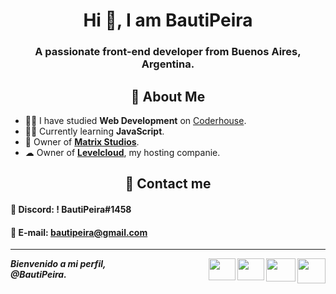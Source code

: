<h1 align="center">Hi 👋, I am BautiPeira</h1>

<h3 align="center">A passionate front-end developer from Buenos Aires, Argentina.</h3>


<h2 align="center">🚀 About Me</h2>

 - 👨‍🎓 I have studied **Web Development** on [Coderhouse](https://coderhouse.com). 
 - 👨‍💻 Currently learning **JavaScript**.
 - 👑 Owner of [**Matrix Studios**](https://discord.gg/PGJvbxWZVJ).
 - ☁ Owner of [**Levelcloud**](https://levelcloud.cl), my hosting companie.

<h2 align="center">📩 Contact me</h2>
 <h4>🔵 Discord: ! BautiPeira#1458</h4>
 <h4>🔴 E-mail: <a href="mailto:bautipeira@gmail.com">bautipeira@gmail.com</a></h4>
 
 <hr>
 
<a href="https://instagram.com/bautipeira" target="_blank"><img src="https://user-images.githubusercontent.com/88205831/160500552-8351a03d-a4a3-4ca4-95d0-4f47f12c0eab.png" width="45" height="40" align="right"></a>
<a href="https://discord.gg/PGJvbxWZVJ" target="_blank"><img src="https://user-images.githubusercontent.com/88205831/160500357-11dbb02f-4966-4856-8ce8-b21b04935baa.png" width="47" height="37" align="right"></a>
<a href="https://twitter.com/bautipeira" target="_blank"><img src="https://upload.wikimedia.org/wikipedia/commons/thumb/4/4f/Twitter-logo.svg/1200px-Twitter-logo.svg.png" width="43" height="35" align="right"></a>
<a href="https://linkedin.com/in/bautipeira" target="_blank"><img src="https://play-lh.googleusercontent.com/kMofEFLjobZy_bCuaiDogzBcUT-dz3BBbOrIEjJ-hqOabjK8ieuevGe6wlTD15QzOqw" width="43" height="35" align="right"></a>
<b><i>Bienvenido a mi perfil, <br>
  @BautiPeira.</i></b>
